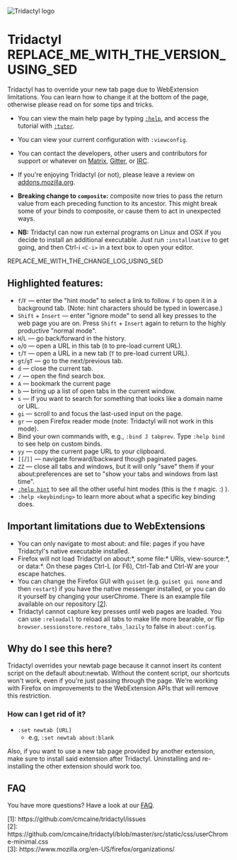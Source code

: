 ![Tridactyl logo](logo/Tridactyl_100px.png)

# Tridactyl REPLACE_ME_WITH_THE_VERSION_USING_SED

Tridactyl has to override your new tab page due to WebExtension limitations. You can learn how to change it at the bottom of the page, otherwise please read on for some tips and tricks.

*   You can view the main help page by typing [`:help`][help], and access the tutorial with [`:tutor`][tutor].

*   You can view your current configuration with `:viewconfig`.

*   You can contact the developers, other users and contributors for support or whatever on [Matrix][matrix-link], [Gitter][gitter-link], or [IRC][freenode-link].

*   If you're enjoying Tridactyl (or not), please leave a review on [addons.mozilla.org][amo].

*   **Breaking change to `composite`:** composite now tries to pass the return value from each preceding function to its ancestor. This might break some of your binds to composite, or cause them to act in unexpected ways.
*   **NB:** Tridactyl can now run external programs on Linux and OSX if you decide to install an additional executable. Just run `:installnative` to get going, and then Ctrl-i `<C-i>` in a text box to open your editor.

REPLACE_ME_WITH_THE_CHANGE_LOG_USING_SED

## Highlighted features:

*   `f`/`F` — enter the "hint mode" to select a link to follow. `F` to open it in a background tab. (Note: hint characters should be typed in lowercase.)
*   `Shift` + `Insert` — enter "ignore mode" to send all key presses to the web page you are on. Press `Shift` + `Insert` again to return to the highly productive "normal mode".
*   `H`/`L` — go back/forward in the history.
*   `o`/`O` — open a URL in this tab (`O` to pre-load current URL).
*   `t`/`T` — open a URL in a new tab (`T` to pre-load current URL).
*   `gt`/`gT` — go to the next/previous tab.
*   `d` — close the current tab.
*   `/` — open the find search box.
*   `A` — bookmark the current page
*   `b` — bring up a list of open tabs in the current window.
*   `s` — if you want to search for something that looks like a domain name or URL.
*   `gi` — scroll to and focus the last-used input on the page.
*   `gr` — open Firefox reader mode (note: Tridactyl will not work in this mode).
*   Bind your own commands with, e.g., `:bind J tabprev`. Type `:help bind` to see help on custom binds.
*   `yy` — copy the current page URL to your clipboard.
*   `[[`/`]]` — navigate forward/backward though paginated pages.
*   `ZZ` — close all tabs and windows, but it will only "save" them if your about:preferences are set to "show your tabs and windows from last time".
*   [`:help hint`][help-hint] to see all the other useful hint modes (this is the `f` magic. :) ).
*   `:help <keybinding>` to learn more about what a specific key binding does.

## Important limitations due to WebExtensions

*   You can only navigate to most about: and file: pages if you have Tridactyl's native executable installed.
*   Firefox will not load Tridactyl on about:\*, some file:\* URIs, view-source:\*, or data:\*. On these pages Ctrl-L (or F6), Ctrl-Tab and Ctrl-W are your escape hatches.
*   You can change the Firefox GUI with `guiset` (e.g. `guiset gui none` and then `restart`) if you have the native messenger installed, or you can do it yourself by changing your userChrome. There is an example file available on our repository [[2]].
*   Tridactyl cannot capture key presses until web pages are loaded. You can use `:reloadall` to reload all tabs to make life more bearable, or flip `browser.sessionstore.restore_tabs_lazily` to false in `about:config`.

## Why do I see this here?

Tridactyl overrides your newtab page because it cannot insert its content script on the default about:newtab. Without the content script, our shortcuts won't work, even if you're just passing through the page. We're working with Firefox on improvements to the WebExtension APIs that will remove this restriction.

### How can I get rid of it?

*   `:set newtab [URL]`
    *   e.g, `:set newtab about:blank`

Also, if you want to use a new tab page provided by another extension, make sure to install said extension after Tridactyl. Uninstalling and re-installing the other extension should work too.

## FAQ

You have more questions? Have a look at our [FAQ][faq-link].

[1]: https://github.com/cmcaine/tridactyl/issues
[2]: https://github.com/cmcaine/tridactyl/blob/master/src/static/css/userChrome-minimal.css
[3]: https://www.mozilla.org/en-US/firefox/organizations/

<div class="align-left">
[1]: https://github.com/cmcaine/tridactyl/issues<br />
[2]: https://github.com/cmcaine/tridactyl/blob/master/src/static/css/userChrome-minimal.css<br />
[3]: https://www.mozilla.org/en-US/firefox/organizations/<br />
</div>

[faq-link]: https://github.com/cmcaine/tridactyl#frequently-asked-questions
[help]: /static/docs/modules/_src_excmds_.html
[tutor]: /static/clippy/tutor.html
[help-hint]: /static/docs/modules/_src_excmds_.html#hint
[gitter-badge]: /static/badges/gitter-badge.svg
[gitter-link]: https://gitter.im/tridactyl/Lobby
[freenode-badge]: /static/badges/freenode-badge.svg
[freenode-link]: ircs://chat.freenode.net/tridactyl
[matrix-badge]: https://matrix.to/img/matrix-badge.svg
[matrix-link]: https://riot.im/app/#/room/#tridactyl:matrix.org
[amo]: https://addons.mozilla.org/en-US/firefox/addon/tridactyl-vim/reviews/
